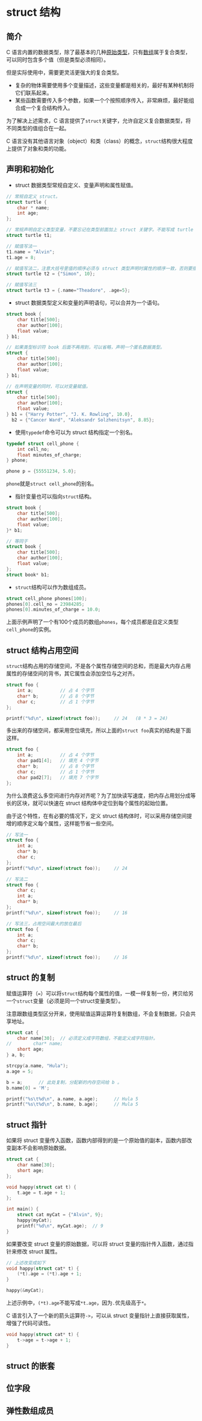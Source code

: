 # struct 结构

## 简介
C 语言内置的数据类型，除了最基本的几种[原始类型](type.md)，只有[数组](array.md)属于复合类型，可以同时包含多个值（但是类型必须相同）。

但是实际使用中，需要更灵活更强大的复合类型。
* 复杂的物体需要使用多个变量描述，这些变量都是相关的，最好有某种机制将它们联系起来。
* 某些函数需要传入多个参数，如果一个个按照顺序传入，非常麻烦，最好能组合成一个复合结构传入。

为了解决上述需求，C 语言提供了`struct`关键字，允许自定义复合数据类型，将不同类型的值组合在一起。

C 语言没有其他语言对象（object）和类（class）的概念，`struct`结构很大程度上提供了对象和类的功能。

## 声明和初始化
* struct 数据类型常规自定义、变量声明和属性赋值。
```c
// 常规自定义 struct。
struct turtle {
    char * name;
    int age;
};

// 常规声明自定义类型变量，不要忘记在类型前面加上 struct 关键字。不能写成 turtle t1
struct turtle t1;

// 赋值写法一
t1.name = "Alvin";
t1.age = 8;

// 赋值写法二，注意大括号里值的顺序必须与 struct 类型声明时属性的顺序一致，否则要指定属性名。
struct turtle t2 = {"Simon", 10};

// 赋值写法三
struct turtle t3 = {.name="Theadore", .age=5};
```

* struct 数据类型定义和变量的声明语句，可以合并为一个语句。
```c
struct book {
    char title[500];
    char author[100];
    float value;
} b1;

// 如果类型标识符 book 后面不再用到，可以省略，声明一个匿名数据类型。
struct {
    char title[500];
    char author[100];
    float value;
} b1;

// 在声明变量的同时，可以对变量赋值。
struct {
    char title[500];
    char author[100];
    float value;
} b1 = {"Harry Potter", "J. K. Rowling", 10.0},
  b2 = {"Cancer Ward", "Aleksandr Solzhenitsyn", 8.85};
```

* 使用`typedef`命令可以为 struct 结构指定一个别名。
```c
typedef struct cell_phone {
    int cell_no;
    float minutes_of_charge;
} phone;

phone p = {55551234, 5.0};
```
`phone`就是`struct cell_phone`的别名。

* 指针变量也可以指向`struct`结构。
```c
struct book {
    char title[500];
    char author[100];
    float value;
}* b1;

// 等同于
struct book {
    char title[500];
    char author[100];
    float value;
};
struct book* b1;
```

* `struct`结构可以作为数组成员。
```c
struct cell_phone phones[100];
phones[0].cell_no = 23984285;
phones[0].minutes_of_charge = 10.0;
```
上面示例声明了一个有100个成员的数组`phones`，每个成员都是自定义类型`cell_phone`的实例。

## struct 结构占用空间
`struct`结构占用的存储空间，不是各个属性存储空间的总和，而是最大内存占用属性的存储空间的背书，其它属性会添加空位与之对齐。
```c
struct foo {
    int a;          // 占 4 个字节
    char* b;        // 占 8 个字节
    char c;         // 占 1 个字节
};

printf("%d\n", sizeof(struct foo));     // 24   (8 * 3 = 24)
```
多出来的存储空间，都采用空位填充，所以上面的`struct foo`真实的结构是下面这样。
```c
struct foo {
    int a;          // 占 4 个字节
    char pad1[4];   // 填充 4 个字节
    char* b;        // 占 8 个字节
    char c;         // 占 1 个字节
    char pad2[7];   // 填充 7 个字节
};
```
为什么浪费这么多空间进行内存对齐呢？为了加快读写速度，把内存占用划分成等长的区块，就可以快速在 struct 结构体中定位到每个属性的起始位置。

由于这个特性，在有必要的情况下，定义 struct 结构体时，可以采用存储空间提增的顺序定义每个属性，这样能节省一些空间。
```c
// 写法一
struct foo {
    int a;
    char* b;
    char c;
};
printf("%d\n", sizeof(struct foo));     // 24

// 写法二
struct foo {
    char c;
    int a;
    char* b;
};
printf("%d\n", sizeof(struct foo));     // 16

// 写法三，占用空间最大的放在最后
struct foo {
    int a;
    char c;
    char* b;
};
printf("%d\n", sizeof(struct foo));     // 16
```

## struct 的复制
赋值运算符（`=`）可以将`struct`结构每个属性的值，一模一样复制一份，拷贝给另一个`struct`变量（必须是同一个struct变量类型）。

注意跟数组类型区分开来，使用赋值运算运算符复制数组，不会复制数据，只会共享地址。
```c
struct cat {
    char name[30];  // 必须定义成字符数组，不能定义成字符指针。
//        char* name;
    short age;
} a, b;

strcpy(a.name, "Hula");
a.age = 5;

b = a;      // 此处复制，分配新的内存空间给 b 。
b.name[0] = 'M';

printf("%s\t%d\n", a.name, a.age);      // Hula	5
printf("%s\t%d\n", b.name, b.age);      // Mula	5
```

## struct 指针
如果将 struct 变量传入函数，函数内部得到的是一个原始值的副本，函数内部改变副本不会影响原始数据。
```c
struct cat {
    char name[30];
    short age;
};

void happy(struct cat t) {
    t.age = t.age + 1;
};

int main() {
    struct cat myCat = {"Alvin", 9};
    happy(myCat);
    printf("%d\n", myCat.age);  // 9
}
```
如果要改变 struct 变量的原始数据，可以将 struct 变量的指针传入函数，通过指针来修改 struct 属性。
```c
// 上述改变成如下
void happy(struct cat* t) {
    (*t).age = (*t).age + 1;
}

happy(&myCat);
```
上述示例中，`(*t).age`不能写成`*t.age`，因为`.`优先级高于`*`。

C 语言引入了一个新的箭头运算符`->`，可以从 struct 变量指针上直接获取属性，增强了代码可读性。
```c
void happy(struct cat* t) {
    t->age = t->age + 1;
}
```

## struct 的嵌套

## 位字段

## 弹性数组成员